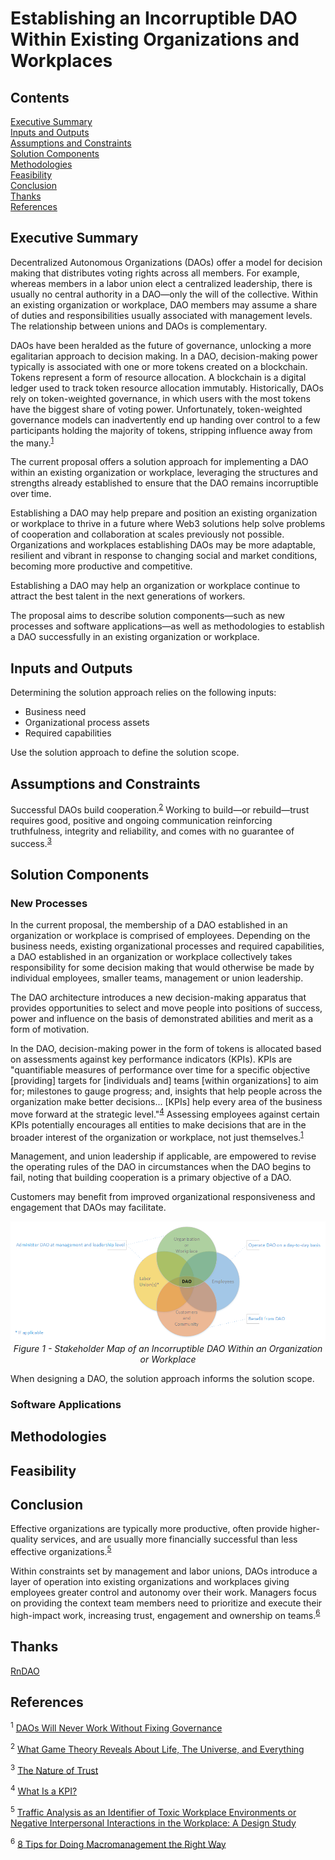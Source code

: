 # Establishing an Incorruptible DAO Within Existing Organizations and Workplaces

## Contents

[Executive Summary](#summary)  
[Inputs and Outputs](#io)  
[Assumptions and Constraints](#assumptions)  
[Solution Components](#components)  
[Methodologies](#methodologies)  
[Feasibility](#feasibility)  
[Conclusion](#conclusion)  
[Thanks](#thanks)  
[References](#references)  

<!-- What's missing? -->

## Executive Summary<a name="summary"></a>

Decentralized Autonomous Organizations (DAOs) offer a model for decision making that distributes voting rights across all members. For example, whereas members in a labor union elect a centralized leadership, there is usually no central authority in a DAO—only the will of the collective. Within an existing organization or workplace, DAO members may assume a share of duties and responsibilities usually associated with management levels. The relationship between unions and DAOs is complementary.

DAOs have been heralded as the future of governance, unlocking a more egalitarian approach to decision making. In a DAO, decision-making power typically is associated with one or more tokens created on a blockchain. Tokens represent a form of resource allocation. A blockchain is a digital ledger used to track token resource allocation immutably. Historically, DAOs rely on token-weighted governance, in which users with the most tokens have the biggest share of voting power. Unfortunately, token-weighted governance models can inadvertently end up handing over control to a few participants holding the majority of tokens, stripping influence away from the many.<sup><a href="#SashaIvanov">1</a></sup>

The current proposal offers a solution approach for implementing a DAO within an existing organization or workplace, leveraging the structures and strengths already established to ensure that the DAO remains incorruptible over time.

Establishing a DAO may help prepare and position an existing organization or workplace to thrive in a future where Web3 solutions help solve problems of cooperation and collaboration at scales previously not possible. Organizations and workplaces establishing DAOs may be more adaptable, resilient and vibrant in response to changing social and market conditions, becoming more productive and competitive.

Establishing a DAO may help an organization or workplace continue to attract the best talent in the next generations of workers.

The proposal aims to describe solution components—such as new processes and software applications—as well as methodologies to establish a DAO successfully in an existing organization or workplace.

## Inputs and Outputs<a name="io"></a>

Determining the solution approach relies on the following inputs:

- Business need
- Organizational process assets
- Required capabilities

Use the solution approach to define the solution scope.

## Assumptions and Constraints<a name="assumptions"></a>

<!-- TO-DO: Discuss with Gema Diaz the potential responsibilities as well as the limits of responsibilities for such a DAO established within an organization or workplace, considering employment law. -->

Successful DAOs build cooperation.<sup><a href="#Veritasium">2</a></sup> Working to build—or rebuild—trust requires good, positive and ongoing communication reinforcing truthfulness, integrity and reliability, and comes with no guarantee of success.<sup><a href="#SterzikTrust">3</a></sup>

## Solution Components<a name="components"></a>



### New Processes<a name="components"></a>

In the current proposal, the membership of a DAO established in an organization or workplace is comprised of employees. Depending on the business needs, existing organizational processes and required capabilities, a DAO established in an organization or workplace collectively takes responsibility for some decision making that would otherwise be made by individual employees, smaller teams, management or union leadership.

The DAO architecture introduces a new decision-making apparatus that provides opportunities to select and move people into positions of success, power and influence on the basis of demonstrated abilities and merit as a form of motivation.

In the DAO, decision-making power in the form of tokens is allocated based on assessments against key performance indicators (KPIs). KPIs are "quantifiable measures of performance over time for a specific objective [providing] targets for [individuals and] teams [within organizations] to aim for; milestones to gauge progress; and, insights that help people across the organization make better decisions... [KPIs] help every area of the business move forward at the strategic level."<sup><a href="#KPIs">4</a></sup> Assessing employees against certain KPIs potentially encourages all entities to make decisions that are in the broader interest of the organization or workplace, not just themselves.<sup><a href="#SashaIvanov">1</a></sup>

Management, and union leadership if applicable, are empowered to revise the operating rules of the DAO in circumstances when the DAO begins to fail, noting that building cooperation is a primary objective of a DAO.

Customers may benefit from improved organizational responsiveness and engagement that DAOs may facilitate.

<p align="center">
    <img src="https://github.com/paradoxicalsphere/cardano-improvement-proposals/blob/main/dao4web2/images/DAOs%20Within%20Workplaces.png" alt="" title="">
    <br>
    <i>Figure 1 - Stakeholder Map of an Incorruptible DAO Within an Organization or Workplace</i>
</p>

When designing a DAO, the solution approach informs the solution scope.

### Software Applications<a name="software"></a>



<!-- TO-DO: Discuss subnet and smart contract requirements of the solution as applicable to Arbitrum with Jordan (Aragon) -->

## Methodologies<a name="methodologies"></a>

<!-- If the organization or workplace is unionized, then the union must be involved in designing and establishing the DAO -->

<!-- Perhaps as a starting point for determining solution scope, consider pain points within the organization, including decision making processes that are painful or ineffectual within the organization. -->

<!-- TO-DO: Discuss methodologies with Andrea Gallagher -->

## Feasibility<a name="feasibility"></a>

<!-- Discuss HR and employment standards -->

<!-- What about privacy, for DAO members transacting on chain -->

<!-- Discuss identified problems and problem statements -->

## Conclusion<a name="conclusion"></a>

Effective organizations are typically more productive, often provide higher-quality services, and are usually more financially successful than less effective organizations.<sup><a href="#SterzikThesis">5</a></sup>

Within constraints set by management and labor unions, DAOs introduce a layer of operation into existing organizations and workplaces giving employees greater control and autonomy over their work. Managers focus on providing the context team members need to prioritize and execute their high-impact work, increasing trust, engagement and ownership on teams.<sup><a href="#JuliaMartins">6</a></sup>





## Thanks<a name="thanks"></a>

[RnDAO](https://www.rndao.io/)

## References<a name="references"></a>

<a name="SashaIvanov"></a><sup>1</sup> [DAOs Will Never Work Without Fixing Governance](https://cointelegraph.com/news/daos-will-never-work-without-fixing-governance)

<a name="Veritasium"></a><sup>2</sup> [What Game Theory Reveals About Life, The Universe, and Everything](https://www.youtube.com/watch?v=mScpHTIi-kM)

<a name="SterzikTrust"></a><sup>3</sup> [The Nature of Trust](https://keywaycounselling.com/Content/Resources/PDFs/nature_of_trust.pdf)

<a name="KPIs"></a><sup>4</sup> [What Is a KPI?](https://www.qlik.com/us/kpi)

<a name="SterzikThesis"></a><sup>5</sup> [Traffic Analysis as an Identifier of Toxic Workplace Environments or Negative Interpersonal Interactions in the Workplace: A Design Study](https://repository.nusystem.org/items/ddd6749f-da1c-47bc-9e34-10c276a8e611)

<a name="JuliaMartins"></a><sup>6</sup> [8 Tips for Doing Macromanagement the Right Way](https://asana.com/resources/macromanagement)
